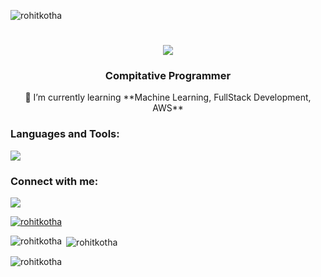 <p align="left"> <img src="https://komarev.com/ghpvc/?username=rohitkotha&label=Profile%20views&color=0e75b6&style=flat" alt="rohitkotha" /> </p>



<h1 align="center">
    <img src="https://readme-typing-svg.herokuapp.com/?font=Righteous&size=35&center=true&vCenter=true&width=500&height=70&duration=4000&lines=Hi+There!+👋;+I'm+Rohit+Kotha!;" />
</h1>
<h3 align="center">Compitative Programmer</h3>
<div align="center">
 🌱 I’m currently learning **Machine Learning, FullStack Development, AWS**
</div>
<h3 align="left">Languages and Tools:</h3>
<p >
  <a href="https://skillicons.dev">
    <img src="https://skillicons.dev/icons?i=git,c,cpp,python,java,html,css,javascript,linux,aws" />
  </a>
</p>

<h3 align="left">Connect with me:</h3>
<div>
    <a href="https://skillicons.dev">
    <img src="https://skillicons.dev/icons?i=linkedin,gmail,facebook,instagram" />
  </a>
</div>
<p align="left"> <a href="https://github.com/ryo-ma/github-profile-trophy"><img src="https://github-profile-trophy.vercel.app/?username=rohitkotha" alt="rohitkotha" /></a> </p>


<p align="left">
</p>




<p><img align="left" src="https://github-readme-stats.vercel.app/api/top-langs?username=rohitkotha&show_icons=true&locale=en&layout=compact" alt="rohitkotha" /></p>

<p>&nbsp;<img align="center" src="https://github-readme-stats.vercel.app/api?username=rohitkotha&show_icons=true&locale=en" alt="rohitkotha" /></p>

<p><img align="center" src="https://github-readme-streak-stats.herokuapp.com/?user=rohitkotha&" alt="rohitkotha" /></p>

